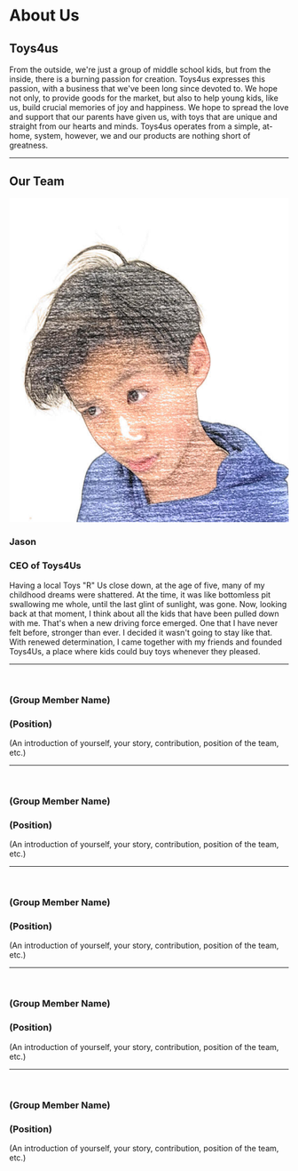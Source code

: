<!DOCTYPE html>
<html>
<link href="style.css" rel="stylesheet">

<head>
<h1>About Us</h1>
<h2>Toys4us</h2>
<p> From the outside, we're just a group of middle school kids, but from the inside, there is a burning passion for creation. Toys4us expresses this passion, with a business that we've been long since devoted to. We hope not only, to provide goods for the market, but also to help young kids, like us, build crucial memories of joy and happiness. We hope to spread the love and support that our parents have given us, with toys that are unique and straight from our hearts and minds. Toys4us operates from a simple, at-home, system, however, we and our products are nothing short of greatness.</p>
<hr>
</head>
<body>
<h2>Our Team</h2>
<img src="unnamed.jpg">
<h3>Jason</h3>
<h3>CEO of Toys4Us</h3>
<p>Having a local Toys "R" Us close down, at the age of five, many of my childhood dreams were shattered. At the time, it was like bottomless pit swallowing me whole, until the last glint of sunlight, was gone. Now, looking back at that moment, I think about all the kids that have been pulled down with me. That's when a new driving force emerged. One that I have never felt before, stronger than ever. I decided it wasn't going to stay like that. With renewed determination, I came together with my friends and founded Toys4Us, a place where kids could buy toys whenever they pleased. </p>
<hr>
<img src="">
<h3>(Group Member Name)</h3>
<h3>(Position)</h3>
<p>(An introduction of yourself, your story, contribution, position of the team, etc.)</p>
<hr>
<img src="">
<h3>(Group Member Name)</h3>
<h3>(Position)</h3>
<p>(An introduction of yourself, your story, contribution, position of the team, etc.)</p>
<hr>
<img src="">
<h3>(Group Member Name)</h3>
<h3>(Position)</h3>
<p>(An introduction of yourself, your story, contribution, position of the team, etc.)</p>
<hr>
<img src="">
<h3>(Group Member Name)</h3>
<h3>(Position)</h3>
<p>(An introduction of yourself, your story, contribution, position of the team, etc.)</p>
<hr>
<img src="">
<h3>(Group Member Name)</h3>
<h3>(Position)</h3>
<p>(An introduction of yourself, your story, contribution, position of the team, etc.)</p>

</body>
</html>
